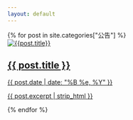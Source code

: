 ```yaml
---
layout: default
---
```


<div class="small-container text-center">
  {% for post in site.categories["公告"] %}
    <a href="{{ site.baseurl }}{{ post.url }}" class="article-link">
      <article class="article-excerpt">
        <img src="{{ post.image }}" alt="{{post.title}}">      
        <div>
          <h1>{{ post.title }}</h1>
          <time>{{ post.date | date: "%B %e, %Y" }}</time>
          <p>
            {{ post.excerpt | strip_html }}
          </p>
        </div>
      </article>
    </a>
  {% endfor %}
</div>